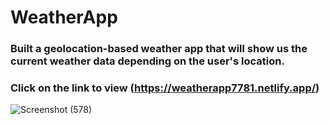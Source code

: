 # WeatherApp

### Built a geolocation-based weather app that will show us the current weather data depending on the user's location.
### Click on the link to view (https://weatherapp7781.netlify.app/)

![Screenshot (578)](https://user-images.githubusercontent.com/97456472/165890816-0a5910dd-0348-4be7-b324-d644ab1cec55.png)
